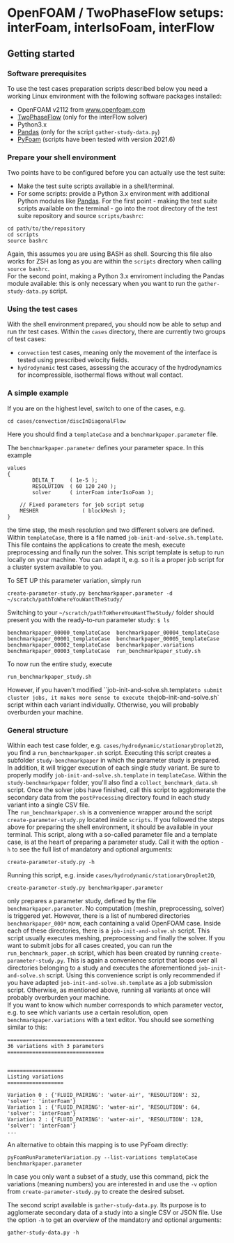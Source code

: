 # OpenFOAM / TwoPhaseFlow setups: interFoam, interIsoFoam, interFlow

## Getting started

### Software prerequisites
To use the test cases preparation scripts described below you need a working Linux environment with the following software packages installed:
* OpenFOAM v2112 from www.openfoam.com
* [TwoPhaseFlow](https://github.com/DLR-RY/TwoPhaseFlow) (only for the interFlow solver)
* Python3.x
* [Pandas](https://pandas.pydata.org/) (only for the script `gather-study-data.py`) 
* [PyFoam](https://pypi.org/project/PyFoam/) (scripts have been tested with version 2021.6) 

### Prepare your shell environment
Two points have to be configured before you can actually use the test suite:
* Make the test suite scripts available in a shell/terminal.
* For some scripts: provide a Python 3.x environment with additional Python modules like [Pandas](https://pandas.pydata.org/).
For the first point - making the test suite scripts available on the terminal - go into the root directory of the test suite repository and source `scripts/bashrc`:
```
cd path/to/the/repository
cd scripts
source bashrc
```
Again, this assumes you are using BASH as shell. Sourcing this file also works for ZSH as long as you are within the `scripts` directory when calling `source bashrc`.  
For the second point, making a Python 3.x enviroment including the Pandas module available: this is only necessary when you want to run the `gather-study-data.py` script.



### Using the test cases

With the shell environment prepared, you should now be able to setup and run thr test cases. Within the `cases` directory, there are currently two groups of test cases:

* `convection` test cases, meaning only the movement of the interface is tested using prescribed velocity fields.
* `hydrodynamic` test cases, assessing the accuracy of the hydrodynamics for incompressible, isothermal flows without wall contact.


### A simple example

If you are on the highest level, switch to one of the cases, e.g.
```
cd cases/convection/discInDiagonalFlow
```
Here you should find a `templateCase` and a `benchmarkpaper.parameter` file.

The `benchmarkpaper.parameter` defines your parameter space. In this example
```
values
{
        DELTA_T     ( 1e-5 );
        RESOLUTION  ( 60 120 240 );
        solver      ( interFoam interIsoFoam );

    // Fixed parameters for job script setup
    MESHER              ( blockMesh );
}
```
the time step, the mesh resolution and two different solvers are defined.  
Within `templateCase`, there is a file named `job-init-and-solve.sh.template`. This
file contains the applications to create the mesh, execute preprocessing and
finally run the solver. This script template is setup to run locally on your machine.
You can adapt it, e.g. so it is a proper job script for a cluster system
available to you. 


To SET UP this parameter variation, simply run
```
create-parameter-study.py benchmarkpaper.parameter -d ~/scratch/pathToWhereYouWantTheStudy/
```

Switching to your `~/scratch/pathToWhereYouWantTheStudy/` folder should present you with the ready-to-run parameter study: `$ ls`
```
benchmarkpaper_00000_templateCase  benchmarkpaper_00004_templateCase
benchmarkpaper_00001_templateCase  benchmarkpaper_00005_templateCase
benchmarkpaper_00002_templateCase  benchmarkpaper.variations
benchmarkpaper_00003_templateCase  run_benchmarkpaper_study.sh
```

To now run the entire study, execute
```
run_benchmarkpaper_study.sh
```
However, if you haven't modified ``job-init-and-solve.sh.template` to submit cluster jobs,
it makes more sense to execute the `job-init-and-solve.sh` script within each
variant individually. Otherwise, you will probably overburden your machine.



### General structure

Within each test case folder, e.g. `cases/hydrodynamic/stationaryDroplet2D`, you find a `run_benchmarkpaper.sh` script. Executing this script creates a subfolder `study-benchmarkpaper`
in which the parameter study is prepared. In addition, it will trigger execution of each single study variant. Be sure to properly modify `job-init-and-solve.sh.template` in `templateCase`.
Within the `study-benchmarkpaper` folder, you'll also find a `collect_benchmark_data.sh` script. Once the solver jobs have finished, call this script to agglomerate the secondary data from the
`postProcessing` directory found in each study variant into a single CSV file.  
The `run_benchmarkpaper.sh` is a convenience wrapper around the script `create-parameter-study.py` located inside `scripts`. If you followed the steps above for preparing the shell environment,
it should be available in your terminal. This script, along with a so-called parameter file and a template case, is at the heart of preparing a parameter study. Call it with the option `-h` to see
the full list of mandatory and optional arguments:
```
create-parameter-study.py -h
```
Running this script, e.g. inside `cases/hydrodynamic/stationaryDroplet2D`,
```
create-parameter-study.py benchmarkpaper.parameter
```
only prepares a parameter study, defined by the file `benchmarkpaper.parameter`. No computation (meshin, preprocessing, solver) is triggered yet. However, there is a list of numbered directories
`benchmarkpaper_000*` now, each containing a valid
OpenFOAM case. Inside each of these directories, there is a `job-init-and-solve.sh` script. This script usually executes meshing, preprocessing and finally the solver.
If you want to submit jobs for all cases created, you can run the `run_benchmark_paper.sh` script, which has been created by running `create-parameter-study.py`. This is again a convenience script that
loops over all directories belonging to a study and executes the aforementioned `job-init-and-solve.sh` script. Using this convenience script is only recommended if you have adapted `job-init-and-solve.sh.template`
as a job submission script. Otherwise, as mentioned above, running all variants at once will probably overburden your machine.  
If you want to know which number corresponds to which parameter vector, e.g. to see which variants use a certain resolution, open `benchmarkpaper.variations` with a text editor. You should see something similar to this:
```
===============================
36 variations with 3 parameters
===============================


==================
Listing variations
==================

Variation 0 : {'FLUID_PAIRING': 'water-air', 'RESOLUTION': 32, 'solver': 'interFoam'}
Variation 1 : {'FLUID_PAIRING': 'water-air', 'RESOLUTION': 64, 'solver': 'interFoam'}
Variation 2 : {'FLUID_PAIRING': 'water-air', 'RESOLUTION': 128, 'solver': 'interFoam'}
...
```
An alternative to obtain this mapping is to use PyFoam directly:
```
pyFoamRunParameterVariation.py --list-variations templateCase benchmarkpaper.parameter
```
In case you only want a subset of a study, use this command, pick the variations (meaning numbers) you are interested in and use the `-v` option from `create-parameter-study.py` to create
the desired subset.  

The second script available is `gather-study-data.py`. Its purpose is to agglomerate secondary data of a study into a single CSV or JSON file. Use the option `-h` to get an overview
of the mandatory and optional arguments:
```
gather-study-data.py -h
```
